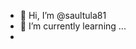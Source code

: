 - 👋 Hi, I’m @saultula81
- 🌱 I’m currently learning ...
-

<!---
saultula81/saultula81 is a ✨ special ✨ repository because its `README.md` (this file) appears on your GitHub profile.
You can click the Preview link to take a look at your changes.
--->
